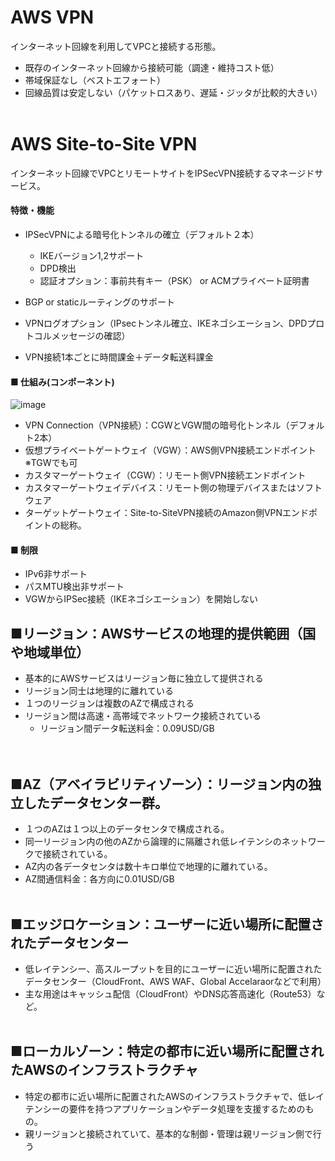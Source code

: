 # AWS VPN
インターネット回線を利用してVPCと接続する形態。
- 既存のインターネット回線から接続可能（調達・維持コスト低）
- 帯域保証なし（ベストエフォート）
- 回線品質は安定しない（パケットロスあり、遅延・ジッタが比較的大きい）
<br><br>

# AWS Site-to-Site VPN
インターネット回線でVPCとリモートサイトをIPSecVPN接続するマネージドサービス。

#### 特徴・機能
- IPSecVPNによる暗号化トンネルの確立（デフォルト２本）
  - IKEバージョン1,2サポート
  - DPD検出
  - 認証オプション：事前共有キー（PSK） or ACMプライベート証明書
- BGP or staticルーティングのサポート

- VPNログオプション（IPsecトンネル確立、IKEネゴシエーション、DPDプロトコルメッセージの確認）
- VPN接続1本ごとに時間課金＋データ転送料課金

#### ■ 仕組み(コンポーネント)
![image](https://github.com/user-attachments/assets/9921b415-ec82-4fbe-9e04-b39e79a3d08d)

- VPN Connection（VPN接続）：CGWとVGW間の暗号化トンネル（デフォルト2本）
- 仮想プライベートゲートウェイ（VGW）：AWS側VPN接続エンドポイント ※TGWでも可
- カスタマーゲートウェイ（CGW）：リモート側VPN接続エンドポイント
- カスタマーゲートウェイデバイス：リモート側の物理デバイスまたはソフトウェア
- ターゲットゲートウェイ：Site-to-SiteVPN接続のAmazon側VPNエンドポイントの総称。

#### ■ 制限
- IPv6非サポート
- パスMTU検出非サポート
- VGWからIPSec接続（IKEネゴシエーション）を開始しない
  






## ■リージョン：AWSサービスの地理的提供範囲（国や地域単位）
- 基本的にAWSサービスはリージョン毎に独立して提供される
- リージョン同士は地理的に離れている
- １つのリージョンは複数のAZで構成される
- リージョン間は高速・高帯域でネットワーク接続されている
  - リージョン間データ転送料金：0.09USD/GB	
<br><br>

## ■AZ（アベイラビリティゾーン）：リージョン内の独立したデータセンター群。
- １つのAZは１つ以上のデータセンタで構成される。
- 同一リージョン内の他のAZから論理的に隔離され低レイテンシのネットワークで接続されている。
- AZ内の各データセンタは数十キロ単位で地理的に離れている。
- AZ間通信料金：各方向に0.01USD/GB
<br><br>

## ■エッジロケーション：ユーザーに近い場所に配置されたデータセンター
- 低レイテンシー、高スループットを目的にユーザーに近い場所に配置されたデータセンター（CloudFront、AWS WAF、Global Accelaraorなどで利用）
- 主な用途はキャッシュ配信（CloudFront）やDNS応答高速化（Route53）など。 
<br><br>

## ■ローカルゾーン：特定の都市に近い場所に配置されたAWSのインフラストラクチャ
- 特定の都市に近い場所に配置されたAWSのインフラストラクチャで、低レイテンシーの要件を持つアプリケーションやデータ処理を支援するためのもの。
- 親リージョンと接続されていて、基本的な制御・管理は親リージョン側で行う
<br><br>
<br><br>
